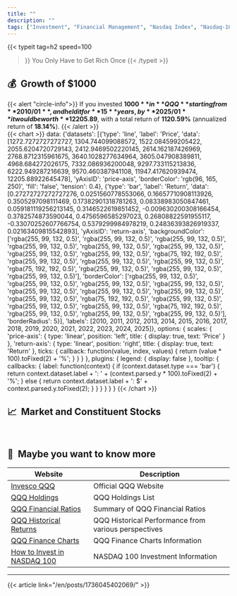 ```yaml
---
title: ""
description: ""
tags: ["Investment", "Financial Management", "Nasdaq Index", "Nasdaq-100", "Fund", "Stock", "ETF", "Portfolio", "Asset Allocation", "Financial Freedom", "Investment Strategy", "Investment & Financial Management for Beginners", "How to Invest in Funds", "Nasdaq Index Analysis", "Fund Recommendation", "Stock Investment Strategy", "ETF Investment Guide", "Asset Allocation Plan", "Personal Financial Planning", "Investment Book Recommendation", "Value Investing","Early Retirement","FIRE"]
---
```


{{< typeit 
  tag=h2
  speed=100
>}}
You Only Have to Get Rich Once
{{< /typeit >}}
## 💰&nbsp;&nbsp;Growth of $1000
{{< alert "circle-info">}}
If you invested **$1000** in **QQQ** starting from **2010/01**, and held it for **15** years, by 
**2025/01** it would be worth **$12205.89**, with a total return of **1120.59%** (annualized return of **18.14%**).
{{< /alert >}}
<br>
{{< chart >}}
    data: {'datasets': [{'type': 'line', 'label': 'Price', 'data': [1272.7272727272727, 1304.744099088572, 1522.084599205422, 2055.6204720729143, 2412.9469502220145, 2614.162187426969, 2768.8712315961675, 3640.1028277634964, 3605.047908389811, 4968.684272026175, 7332.086936200048, 9297.733115213836, 6222.949287216639, 9570.460387941108, 11947.417620939474, 12205.88922645478], 'yAxisID': 'price-axis', 'borderColor': 'rgb(96, 165, 250)', 'fill': 'false', 'tension': 0.4}, {'type': 'bar', 'label': 'Return', 'data': [0.27272727272727276, 0.0251560778553066, 0.16657710908113926, 0.3505297098111469, 0.17382901318781263, 0.08338983050847461, 0.059181119256213145, 0.3146522619851452, -0.009630200308166454, 0.3782574873590044, 0.4756596585297023, 0.26808822591955117, -0.33070252607766754, 0.5379299984978219, 0.24836393826919337, 0.02163409815542893], 'yAxisID': 'return-axis', 'backgroundColor': ['rgba(255, 99, 132, 0.5)', 'rgba(255, 99, 132, 0.5)', 'rgba(255, 99, 132, 0.5)', 'rgba(255, 99, 132, 0.5)', 'rgba(255, 99, 132, 0.5)', 'rgba(255, 99, 132, 0.5)', 'rgba(255, 99, 132, 0.5)', 'rgba(255, 99, 132, 0.5)', 'rgba(75, 192, 192, 0.5)', 'rgba(255, 99, 132, 0.5)', 'rgba(255, 99, 132, 0.5)', 'rgba(255, 99, 132, 0.5)', 'rgba(75, 192, 192, 0.5)', 'rgba(255, 99, 132, 0.5)', 'rgba(255, 99, 132, 0.5)', 'rgba(255, 99, 132, 0.5)'], 'borderColor': ['rgba(255, 99, 132, 0.5)', 'rgba(255, 99, 132, 0.5)', 'rgba(255, 99, 132, 0.5)', 'rgba(255, 99, 132, 0.5)', 'rgba(255, 99, 132, 0.5)', 'rgba(255, 99, 132, 0.5)', 'rgba(255, 99, 132, 0.5)', 'rgba(255, 99, 132, 0.5)', 'rgba(75, 192, 192, 0.5)', 'rgba(255, 99, 132, 0.5)', 'rgba(255, 99, 132, 0.5)', 'rgba(255, 99, 132, 0.5)', 'rgba(75, 192, 192, 0.5)', 'rgba(255, 99, 132, 0.5)', 'rgba(255, 99, 132, 0.5)', 'rgba(255, 99, 132, 0.5)'], 'borderRadius': 5}], 'labels': [2010, 2011, 2012, 2013, 2014, 2015, 2016, 2017, 2018, 2019, 2020, 2021, 2022, 2023, 2024, 2025]},
    options: {
        scales: {
            'price-axis': {
                type: 'linear',
                position: 'left',
                title: {
                    display: true,
                    text: 'Price' 
                }
             },
            'return-axis': {
                type: 'linear',
                position: 'right',
                title: {
                    display: true,
                    text: 'Return'
                },
                ticks: {
                    callback: function(value, index, values) {
                        return (value * 100).toFixed(2) + '%';
                    }
                }
            }
        },
        plugins: {
            legend: {
                display: false
            },
            tooltip: {
                callbacks: {
                    label: function(context) {
                        if (context.dataset.type === 'bar') {
                            return context.dataset.label + ': ' + (context.parsed.y * 100).toFixed(2) + '%';
                        } else {
                            return context.dataset.label + ': $' + context.parsed.y.toFixed(2);
                        }
                    }
                }
            }
        }
    }
{{< /chart >}}



## 📈&nbsp;&nbsp;Market and Constituent Stocks
<div id="qqq-tradingview">
    <script>
        const container = document.getElementById('qqq-tradingview');
        const script = document.createElement('script');
        script.type = 'text/javascript';
        script.src = 'https://s3.tradingview.com/external-embedding/embed-widget-mini-symbol-overview.js';  // 加载TradingView库
        script.async = true; //  异步加载，不阻塞页面渲染
        script.textContent = `{"symbol": "NASDAQ:QQQ",
                                "width": "100%",
                                "height": "220",
                                "locale": "EN",
                                "dateRange": "60M",
                                "colorTheme": "dark",
                                "isTransparent": true,
                                "autosize": true}`;
        container.appendChild(script);  //  将 <script> 标签添加到容器中
    </script>
</div>

<br>
<div id="ndx-holdings">
    <script>
        const container_holdings = document.getElementById('ndx-holdings');
        const script_holdings = document.createElement('script');
        script_holdings.type = 'text/javascript';
        script_holdings.src = 'https://s3.tradingview.com/external-embedding/embed-widget-stock-heatmap.js';         
        script_holdings.async = true; //  异步加载，不阻塞页面渲染
        script_holdings.textContent = `{"exchanges": [],
                                        "dataSource": "NASDAQ100",
                                        "grouping": "no_group",
                                        "blockSize": "market_cap_basic",
                                        "blockColor": "change",
                                        "locale": "en",
                                        "symbolUrl": "",
                                        "colorTheme": "dark",
                                        "hasTopBar": false,
                                        "isDataSetEnabled": false,
                                        "isZoomEnabled": false,
                                        "hasSymbolTooltip": true,
                                        "isMonoSize": false,
                                        "width": "100%",
                                        "height": "350"}`;
        container_holdings.appendChild(script_holdings);  //  将 <script> 标签添加到容器中
    </script>
</div>

## 🔗&nbsp;&nbsp;Maybe you want to know more

| Website | Description |
|---|---|
| [Invesco QQQ](https://www.invesco.com/us/financial-products/etfs/product-detail?audienceType=Investor&productId=ETF-QQQ) | Official QQQ Website |
| [QQQ Holdings](https://www.invesco.com/us/financial-products/etfs/holdings?audienceType=Investor&ticker=QQQ) | QQQ Holdings List |
| [QQQ Financial Ratios](https://marketchameleon.com/Overview/QQQ/ETF-Financial-Ratios/) | Summary of QQQ Financial Ratios |
| [QQQ Historical Returns](https://www.lazyportfolioetf.com/etf/invesco-qqq-trust-qqq/) | QQQ Historical Performance from various perspectives |
| [QQQ Finance Charts](https://www.financecharts.com/etfs/QQQ/) | QQQ Finance Charts Information |
| [How to Invest in NASDAQ 100](/en/posts/1728723295012-invest-qqq/) |  NASDAQ 100 Investment Information  |

---
{{< article link="/en/posts/1736045402069/" >}}
